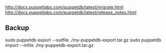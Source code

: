 http://docs.puppetlabs.com/puppetdb/latest/migrate.html
http://docs.puppetlabs.com/puppetdb/latest/release_notes.html

## Backup ##
sudo puppetdb export --outfile ./my-puppetdb-export.tar.gz
sudo puppetdb import --infile ./my-puppetdb-export.tar.gz

